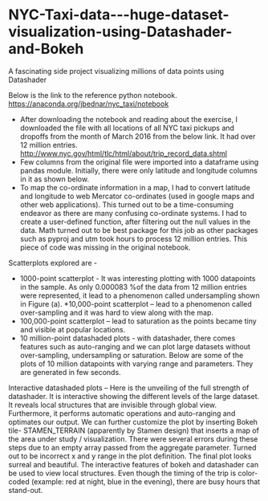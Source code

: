 # NYC-Taxi-data---huge-dataset-visualization-using-Datashader-and-Bokeh
A fascinating side project visualizing millions of data points using Datashader

Below is the link to the reference python notebook. https://anaconda.org/jbednar/nyc_taxi/notebook 

* After downloading the notebook and reading about the exercise, I downloaded the file with all locations of all NYC taxi pickups and dropoffs from the month of March 2016 from the below link. It had over 12 million entries. http://www.nyc.gov/html/tlc/html/about/trip_record_data.shtml 
* Few columns from the original file were imported into a dataframe using pandas module. Initially, there were only latitude and longitude columns in it as shown below. 
* To map the co-ordinate information in a map, I had to convert latitude and longitude to web Mercator co-ordinates (used in google maps and other web applications). This turned out to be a time-consuming endeavor as there are many confusing co-ordinate systems. I had to create a user-defined function, after filtering out the null values in the data. Math turned out to be best package for this job as other packages such as pyproj and utm took hours to process 12 million entries. This piece of code was missing in the original notebook.

Scatterplots explored are -
* 1000-point scatterplot - It was interesting plotting with 1000 datapoints in the sample. As only 0.000083 %of the data from 12 million entries were represented, it lead to a phenomenon called undersampling shown in Figure (a). 
*10,000-point scatterplot – lead to a phenomenon called over-sampling and it was hard to view along with the map. 
* 100,000-point scatterplot – lead to saturation as the points became tiny and visible at popular locations.
* 10 million-point datashaded plots - with datashader, there comes features such as auto-ranging and we can plot large datasets without over-sampling, undersampling or saturation. Below are some of the plots of 10 million datapoints with varying range and parameters. They are generated in few seconds.

Interactive datashaded plots – Here is the unveiling of the full strength of datashader. It is interactive showing the different levels of the large dataset. It reveals local structures that are invisible through global view. Furthermore, it performs automatic operations and auto-ranging and optimates our output. We can further customize the plot by inserting Bokeh tile- STAMEN_TERRAIN (apparently by Stamen design) that inserts a map of the area under study / visualization. There were several errors during these steps due to an empty array passed from the aggregate parameter. Turned out to be incorrect x and y range in the plot definition. The final plot looks surreal and beautiful. The interactive features of bokeh and datashader can be used to view local structures. Even though the timing of the trip is color-coded (example: red at night, blue in the evening), there are busy hours that stand-out.

